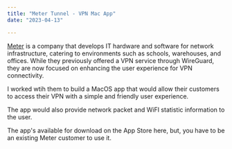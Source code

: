 ```yaml
---
title: "Meter Tunnel - VPN Mac App"
date: "2023-04-13"

---
```


[Meter](http://meter.com) is a company that develops IT hardware and software for network infrastructure, catering to environments such as schools, warehouses, and offices. While they previously offered a VPN service through WireGuard, they are now focused on enhancing the user experience for VPN connectivity.

I worked wtih them to build a MacOS app that would allow their customers to access their VPN with a simple and friendly user experience. 





The app would also provide network packet and WiFI statistic information to the user. 





The app's available for download on the App Store here, but, you have to be an existing Meter customer to use it. 
